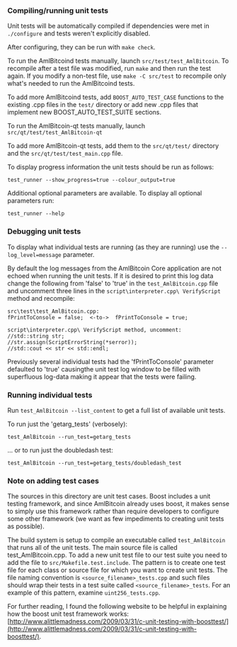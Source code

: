 ### Compiling/running unit tests

Unit tests will be automatically compiled if dependencies were met in `./configure`
and tests weren't explicitly disabled.

After configuring, they can be run with `make check`.

To run the AmlBitcoind tests manually, launch `src/test/test_AmlBitcoin`. To recompile
after a test file was modified, run `make` and then run the test again. If you
modify a non-test file, use `make -C src/test` to recompile only what's needed
to run the AmlBitcoind tests.

To add more AmlBitcoind tests, add `BOOST_AUTO_TEST_CASE` functions to the existing
.cpp files in the `test/` directory or add new .cpp files that
implement new BOOST_AUTO_TEST_SUITE sections.

To run the AmlBitcoin-qt tests manually, launch `src/qt/test/test_AmlBitcoin-qt`

To add more AmlBitcoin-qt tests, add them to the `src/qt/test/` directory and
the `src/qt/test/test_main.cpp` file.

To display progress information the unit tests should be run as follows:

`test_runner --show_progress=true --colour_output=true`

Additional optional parameters are available. To display all optional parameters run:

`test_runner --help`

### Debugging unit tests

To display what individual tests are running (as they are running) use the
`--log_level=message` parameter.  

By default the log messages from the AmlBitcoin Core application are not echoed 
when running the unit tests.  If it is desired to print this log data change 
the following from 'false' to 'true' in the `test_AmlBitcoin.cpp` file and uncomment
three lines in the `script\interpreter.cpp\ VerifyScript` method and recompile:

    src\test\test_AmlBitcoin.cpp:
    fPrintToConsole = false;  <-to->  fPrintToConsole = true;

    script\interpreter.cpp\ VerifyScript method, uncomment:
    //std::string str;
    //str.assign(ScriptErrorString(*serror));
    //std::cout << str << std::endl;

Previously several individual tests had the 'fPrintToConsole' parameter defaulted to 
'true' causingthe unit test log window to be filled with superfluous log-data making 
it appear that the tests were failing.

### Running individual tests

Run `test_AmlBitcoin --list_content` to get a full list of available unit tests.

To run just the 'getarg_tests' (verbosely):

    test_AmlBitcoin --run_test=getarg_tests

... or to run just the doubledash test:

    test_AmlBitcoin --run_test=getarg_tests/doubledash_test

### Note on adding test cases

The sources in this directory are unit test cases.  Boost includes a
unit testing framework, and since AmlBitcoin already uses boost, it makes
sense to simply use this framework rather than require developers to
configure some other framework (we want as few impediments to creating
unit tests as possible).

The build system is setup to compile an executable called `test_AmlBitcoin`
that runs all of the unit tests.  The main source file is called
test_AmlBitcoin.cpp. To add a new unit test file to our test suite you need 
to add the file to `src/Makefile.test.include`. The pattern is to create 
one test file for each class or source file for which you want to create 
unit tests.  The file naming convention is `<source_filename>_tests.cpp` 
and such files should wrap their tests in a test suite 
called `<source_filename>_tests`. For an example of this pattern, 
examine `uint256_tests.cpp`.

For further reading, I found the following website to be helpful in
explaining how the boost unit test framework works:
[http://www.alittlemadness.com/2009/03/31/c-unit-testing-with-boosttest/](http://www.alittlemadness.com/2009/03/31/c-unit-testing-with-boosttest/).
